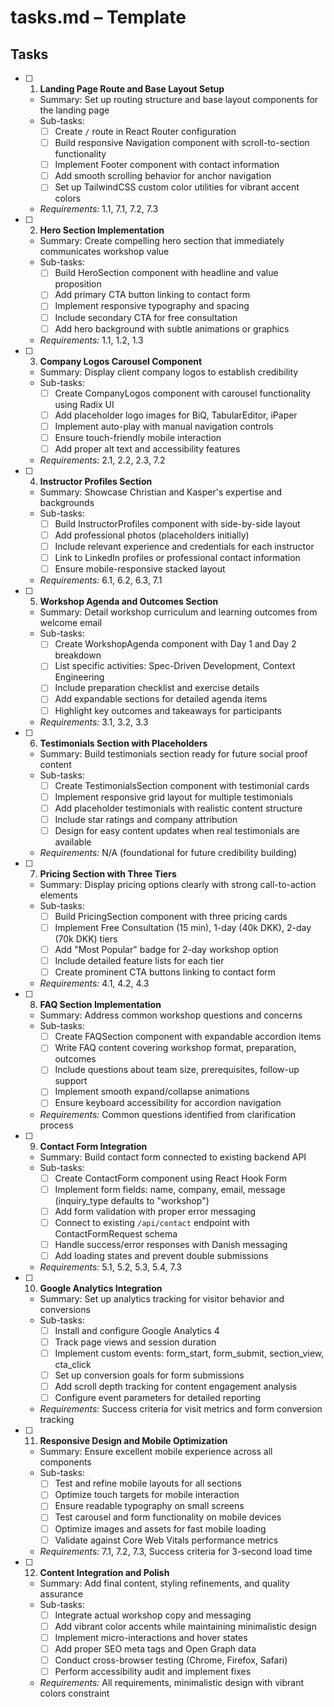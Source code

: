 # tasks.md – Template

## Tasks

- [ ] 1. **Landing Page Route and Base Layout Setup**
  
  - Summary: Set up routing structure and base layout components for the landing page
  - Sub-tasks:
    - [ ] Create `/` route in React Router configuration
    - [ ] Build responsive Navigation component with scroll-to-section functionality
    - [ ] Implement Footer component with contact information
    - [ ] Add smooth scrolling behavior for anchor navigation
    - [ ] Set up TailwindCSS custom color utilities for vibrant accent colors
  - _Requirements:_ 1.1, 7.1, 7.2, 7.3

- [ ] 2. **Hero Section Implementation**
  
  - Summary: Create compelling hero section that immediately communicates workshop value
  - Sub-tasks:
    - [ ] Build HeroSection component with headline and value proposition
    - [ ] Add primary CTA button linking to contact form
    - [ ] Implement responsive typography and spacing
    - [ ] Include secondary CTA for free consultation
    - [ ] Add hero background with subtle animations or graphics
  - _Requirements:_ 1.1, 1.2, 1.3

- [ ] 3. **Company Logos Carousel Component**
  
  - Summary: Display client company logos to establish credibility
  - Sub-tasks:
    - [ ] Create CompanyLogos component with carousel functionality using Radix UI
    - [ ] Add placeholder logo images for BiQ, TabularEditor, iPaper
    - [ ] Implement auto-play with manual navigation controls
    - [ ] Ensure touch-friendly mobile interaction
    - [ ] Add proper alt text and accessibility features
  - _Requirements:_ 2.1, 2.2, 2.3, 7.2

- [ ] 4. **Instructor Profiles Section**
  
  - Summary: Showcase Christian and Kasper's expertise and backgrounds
  - Sub-tasks:
    - [ ] Build InstructorProfiles component with side-by-side layout
    - [ ] Add professional photos (placeholders initially)
    - [ ] Include relevant experience and credentials for each instructor
    - [ ] Link to LinkedIn profiles or professional contact information
    - [ ] Ensure mobile-responsive stacked layout
  - _Requirements:_ 6.1, 6.2, 6.3, 7.1

- [ ] 5. **Workshop Agenda and Outcomes Section**
  
  - Summary: Detail workshop curriculum and learning outcomes from welcome email
  - Sub-tasks:
    - [ ] Create WorkshopAgenda component with Day 1 and Day 2 breakdown
    - [ ] List specific activities: Spec-Driven Development, Context Engineering
    - [ ] Include preparation checklist and exercise details
    - [ ] Add expandable sections for detailed agenda items
    - [ ] Highlight key outcomes and takeaways for participants
  - _Requirements:_ 3.1, 3.2, 3.3

- [ ] 6. **Testimonials Section with Placeholders**
  
  - Summary: Build testimonials section ready for future social proof content
  - Sub-tasks:
    - [ ] Create TestimonialsSection component with testimonial cards
    - [ ] Implement responsive grid layout for multiple testimonials
    - [ ] Add placeholder testimonials with realistic content structure
    - [ ] Include star ratings and company attribution
    - [ ] Design for easy content updates when real testimonials are available
  - _Requirements:_ N/A (foundational for future credibility building)

- [ ] 7. **Pricing Section with Three Tiers**
  
  - Summary: Display pricing options clearly with strong call-to-action elements
  - Sub-tasks:
    - [ ] Build PricingSection component with three pricing cards
    - [ ] Implement Free Consultation (15 min), 1-day (40k DKK), 2-day (70k DKK) tiers
    - [ ] Add "Most Popular" badge for 2-day workshop option
    - [ ] Include detailed feature lists for each tier
    - [ ] Create prominent CTA buttons linking to contact form
  - _Requirements:_ 4.1, 4.2, 4.3

- [ ] 8. **FAQ Section Implementation**
  
  - Summary: Address common workshop questions and concerns
  - Sub-tasks:
    - [ ] Create FAQSection component with expandable accordion items
    - [ ] Write FAQ content covering workshop format, preparation, outcomes
    - [ ] Include questions about team size, prerequisites, follow-up support
    - [ ] Implement smooth expand/collapse animations
    - [ ] Ensure keyboard accessibility for accordion navigation
  - _Requirements:_ Common questions identified from clarification process

- [ ] 9. **Contact Form Integration**
  
  - Summary: Build contact form connected to existing backend API
  - Sub-tasks:
    - [ ] Create ContactForm component using React Hook Form
    - [ ] Implement form fields: name, company, email, message (inquiry_type defaults to "workshop")
    - [ ] Add form validation with proper error messaging
    - [ ] Connect to existing `/api/contact` endpoint with ContactFormRequest schema
    - [ ] Handle success/error responses with Danish messaging
    - [ ] Add loading states and prevent double submissions
  - _Requirements:_ 5.1, 5.2, 5.3, 5.4, 7.3

- [ ] 10. **Google Analytics Integration**
  
  - Summary: Set up analytics tracking for visitor behavior and conversions
  - Sub-tasks:
    - [ ] Install and configure Google Analytics 4
    - [ ] Track page views and session duration
    - [ ] Implement custom events: form_start, form_submit, section_view, cta_click
    - [ ] Set up conversion goals for form submissions
    - [ ] Add scroll depth tracking for content engagement analysis
    - [ ] Configure event parameters for detailed reporting
  - _Requirements:_ Success criteria for visit metrics and form conversion tracking

- [ ] 11. **Responsive Design and Mobile Optimization**
  
  - Summary: Ensure excellent mobile experience across all components
  - Sub-tasks:
    - [ ] Test and refine mobile layouts for all sections
    - [ ] Optimize touch targets for mobile interaction
    - [ ] Ensure readable typography on small screens
    - [ ] Test carousel and form functionality on mobile devices
    - [ ] Optimize images and assets for fast mobile loading
    - [ ] Validate against Core Web Vitals performance metrics
  - _Requirements:_ 7.1, 7.2, 7.3, Success criteria for 3-second load time

- [ ] 12. **Content Integration and Polish**
  
  - Summary: Add final content, styling refinements, and quality assurance
  - Sub-tasks:
    - [ ] Integrate actual workshop copy and messaging
    - [ ] Add vibrant color accents while maintaining minimalistic design
    - [ ] Implement micro-interactions and hover states
    - [ ] Add proper SEO meta tags and Open Graph data
    - [ ] Conduct cross-browser testing (Chrome, Firefox, Safari)
    - [ ] Perform accessibility audit and implement fixes
  - _Requirements:_ All requirements, minimalistic design with vibrant colors constraint